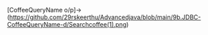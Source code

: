 [CoffeeQueryName o/p]->(https://github.com/29rskeerthu/Advancedjava/blob/main/9b.JDBC-CoffeeQueryName-d/Searchcoffee(1).png)
